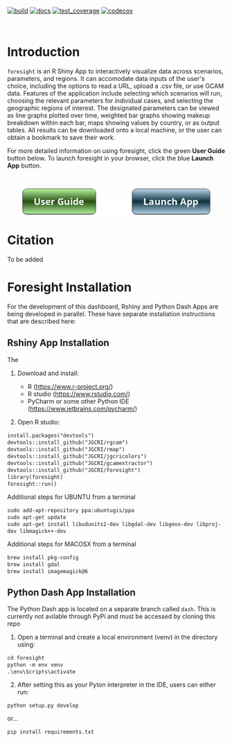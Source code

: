 <!-- badges: start -->
[![build](https://github.com/JGCRI/foresight/actions/workflows/build.yml/badge.svg)](https://github.com/JGCRI/foresight/actions/workflows/build.yml)
[![docs](https://github.com/JGCRI/foresight/actions/workflows/docs.yaml/badge.svg?branch=main)](https://github.com/JGCRI/foresight/actions/workflows/docs.yaml)
[![test_coverage](https://github.com/JGCRI/foresight/actions/workflows/test_coverage.yml/badge.svg?branch=main)](https://github.com/JGCRI/foresight/actions/workflows/test_coverage.yml)
[![codecov](https://codecov.io/gh/JGCRI/foresight/branch/dev/graph/badge.svg?token=NDE0ZK7OHN)](https://codecov.io/gh/JGCRI/foresight)
<!-- badges: end -->

<br>
  
<!-- ------------------------>
<!-- ------------------------>
# <a name="Introduction"></a>Introduction
<!-- ------------------------>
<!-- ------------------------>

`foresight` is an R Shiny App to interactively visualize data across scenarios, parameters, and regions. It can accomodate data inputs of the user's choice,
including the options to read a URL, upload a .csv file, or use GCAM data. Features of the application include selecting which scenarios will run, 
choosing the relevant parameters for individual cases, and selecting the geographic regions of interest. The designated parameters can be viewed as 
line graphs plotted over time, weighted bar graphs showing makeup breakdown within each bar, maps showing values by country, or as output tables. 
All results can be downloaded onto a local machine, or the user can obtain a bookmark to save their work.

For more detailed information on using foresight, click the green **User Guide** button below. 
To launch foresight in your browser, click the blue **Launch App** button.

<br>

<p align="center">
<a href="https://jgcri.github.io/foresight/articles/vignette_argus.html" target="_blank"><img src="https://github.com/JGCRI/jgcricolors/blob/main/vignettes/button_user_guide.PNG?raw=true" alt="https://jgcri.github.io/foresight/articles/vignette_argus.html" height="60"/></a>
<img src="https://github.com/JGCRI/jgcricolors/blob/main/vignettes/button_divider.PNG?raw=true" height="40"/>
<a href="http://ec2-3-21-37-120.us-east-2.compute.amazonaws.com/foresight/inst/app/" target="_blank"><img src="https://github.com/JGCRI/jgcricolors/blob/main/vignettes/button_launch_app.PNG?raw=true" alt="https://jgcri.shinyapps.io/foresight/" height="60"/></a>
</p>


<!-- ------------------------>
<!-- ------------------------>
# <a name="Citation"></a>Citation
<!-- ------------------------>
<!-- ------------------------>

To be added


<!-- ------------------------>
<!-- ------------------------>
# <a name="Foresight Installation"></a>Foresight Installation
<!-- ------------------------>
<!-- ------------------------>

For the development of this dashboard, Rshiny and Python Dash Apps are being developed in parallel. These have separate installation instructions that are described here:

## <a name="Rshiny App Installation"></a>Rshiny App Installation
The 
1. Download and install:
    - R (https://www.r-project.org/)
    - R studio (https://www.rstudio.com/)  
    - PyCharm or some other Python IDE (https://www.jetbrains.com/pycharm/)
    
2. Open R studio:

```
install.packages("devtools")
devtools::install_github("JGCRI/rgcam")
devtools::install_github("JGCRI/rmap")
devtools::install_github("JGCRI/jgcricolors")
devtools::install_github("JGCRI/gcamextractor")
devtools::install_github("JGCRI/foresight")
library(foresight)
foresight::run()
```
Additional steps for UBUNTU from a terminal
```
sudo add-apt-repository ppa:ubuntugis/ppa
sudo apt-get update
sudo apt-get install libudunits2-dev libgdal-dev libgeos-dev libproj-dev libmagick++-dev
```

Additional steps for MACOSX from a terminal
```
brew install pkg-config
brew install gdal
brew install imagemagick@6
```
## <a name="Python Dash App Installation"></a>Python Dash App Installation
The Python Dash app is located on a separate branch called `dash`. This is currently not avilable through PyPi and must be accessed by cloning this repo

1. Open a terminal and create a local environment (venv) in the directory using:
``` 
cd foresight
python -m env venv
.\env\Scripts\activate 
```

2. After setting this as your Pyton interpreter in the IDE, users can either run:
```
python setup.py develop
```
or...
```
pip install requirements.txt
```


  
